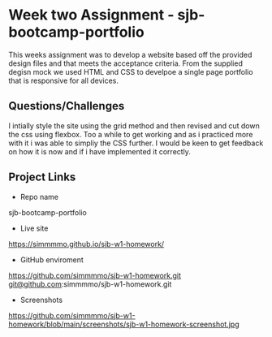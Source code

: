 # Week two Assignment - sjb-bootcamp-portfolio

This weeks assignment was to develop a website based off the provided design files and that meets the acceptance criteria. From the supplied degisn mock we used HTML and CSS to develpoe a single page portfolio that is responsive for all devices. 

## Questions/Challenges

I intially style the site using the grid method and then revised and cut down the css using flexbox. Too a while to get working and as i practiced more with it i was able to simpliy the CSS further. I would be keen to get feedback on how it is now and if i have implemented it correctly. 

## Project Links

* Repo name

sjb-bootcamp-portfolio

* Live site

https://simmmmo.github.io/sjb-w1-homework/

* GitHub enviroment

https://github.com/simmmmo/sjb-w1-homework.git
git@github.com:simmmmo/sjb-w1-homework.git

* Screenshots

https://github.com/simmmmo/sjb-w1-homework/blob/main/screenshots/sjb-w1-homework-screenshot.jpg